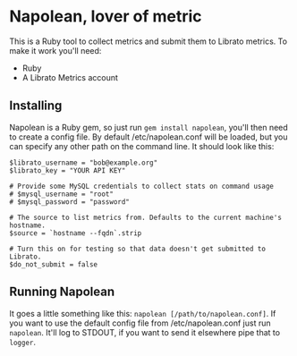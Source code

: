 # Napolean, lover of metric

This is a Ruby tool to collect metrics and submit them to Librato metrics. To make it work you'll need:

* Ruby
* A Librato Metrics account

## Installing

Napolean is a Ruby gem, so just run `gem install napolean`, you'll then need to create a config file. By
default /etc/napolean.conf will be loaded, but you can specify any other path on the command line. It should
look like this:

    $librato_username = "bob@example.org"
    $librato_key = "YOUR API KEY"

    # Provide some MySQL credentials to collect stats on command usage
    # $mysql_username = "root"
    # $mysql_password = "password"

    # The source to list metrics from. Defaults to the current machine's hostname.
    $source = `hostname --fqdn`.strip

    # Turn this on for testing so that data doesn't get submitted to Librato.
    $do_not_submit = false

## Running Napolean

It goes a little something like this: `napolean [/path/to/napolean.conf]`. If you want to use the default
config file from /etc/napolean.conf just run `napolean`. It'll log to STDOUT, if you want to send it elsewhere
pipe that to `logger`.

